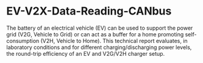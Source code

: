 # EV-V2X-Data-Reading-CANbus
The battery of an electrical vehicle (EV) can be used to support the power grid (V2G, Vehicle to Grid) or can act as a buffer for a home promoting self-consumption (V2H, Vehicle to Home). This technical report evaluates, in laboratory conditions and for different charging/discharging power levels, the round-trip efficiency of an EV and V2G/V2H charger setup. 
